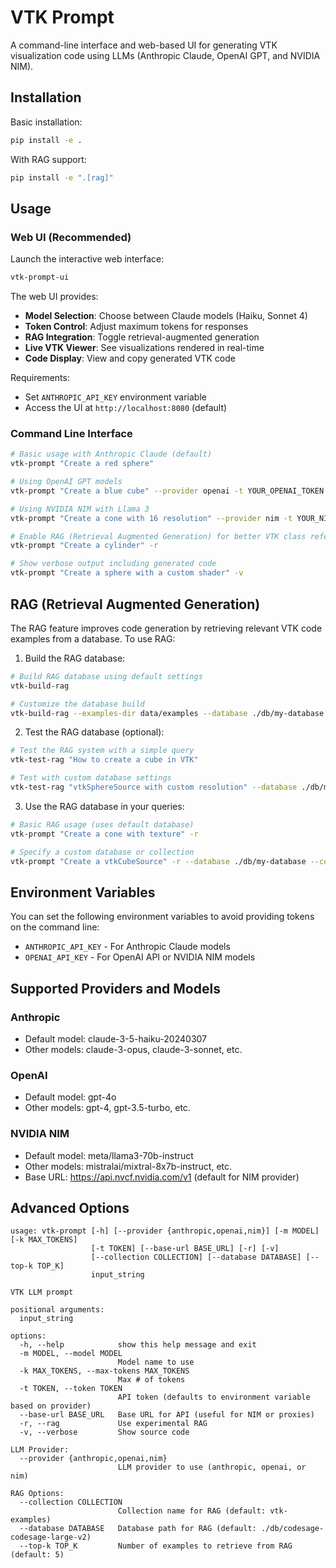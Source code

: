 # VTK Prompt

A command-line interface and web-based UI for generating VTK visualization code using LLMs (Anthropic Claude, OpenAI GPT, and NVIDIA NIM).

## Installation

Basic installation:
```bash
pip install -e .
```

With RAG support:
```bash
pip install -e ".[rag]"
```

## Usage

### Web UI (Recommended)

Launch the interactive web interface:

```bash
vtk-prompt-ui
```

The web UI provides:
- **Model Selection**: Choose between Claude models (Haiku, Sonnet 4)
- **Token Control**: Adjust maximum tokens for responses
- **RAG Integration**: Toggle retrieval-augmented generation
- **Live VTK Viewer**: See visualizations rendered in real-time
- **Code Display**: View and copy generated VTK code

Requirements:
- Set `ANTHROPIC_API_KEY` environment variable
- Access the UI at `http://localhost:8080` (default)

### Command Line Interface

```bash
# Basic usage with Anthropic Claude (default)
vtk-prompt "Create a red sphere"

# Using OpenAI GPT models
vtk-prompt "Create a blue cube" --provider openai -t YOUR_OPENAI_TOKEN

# Using NVIDIA NIM with Llama 3
vtk-prompt "Create a cone with 16 resolution" --provider nim -t YOUR_NIM_TOKEN

# Enable RAG (Retrieval Augmented Generation) for better VTK class references
vtk-prompt "Create a cylinder" -r

# Show verbose output including generated code
vtk-prompt "Create a sphere with a custom shader" -v
```

## RAG (Retrieval Augmented Generation)

The RAG feature improves code generation by retrieving relevant VTK code examples from a database. To use RAG:

1. Build the RAG database:
```bash
# Build RAG database using default settings
vtk-build-rag

# Customize the database build
vtk-build-rag --examples-dir data/examples --database ./db/my-database --collection-name vtk-examples
```

2. Test the RAG database (optional):
```bash
# Test the RAG system with a simple query
vtk-test-rag "How to create a cube in VTK"

# Test with custom database settings
vtk-test-rag "vtkSphereSource with custom resolution" --database ./db/my-database --collection my-collection
```

3. Use the RAG database in your queries:
```bash
# Basic RAG usage (uses default database)
vtk-prompt "Create a cone with texture" -r

# Specify a custom database or collection
vtk-prompt "Create a vtkCubeSource" -r --database ./db/my-database --collection my-collection
```

## Environment Variables

You can set the following environment variables to avoid providing tokens on the command line:
- `ANTHROPIC_API_KEY` - For Anthropic Claude models
- `OPENAI_API_KEY` - For OpenAI API or NVIDIA NIM models

## Supported Providers and Models

### Anthropic
- Default model: claude-3-5-haiku-20240307
- Other models: claude-3-opus, claude-3-sonnet, etc.

### OpenAI 
- Default model: gpt-4o
- Other models: gpt-4, gpt-3.5-turbo, etc.

### NVIDIA NIM
- Default model: meta/llama3-70b-instruct
- Other models: mistralai/mixtral-8x7b-instruct, etc.
- Base URL: https://api.nvcf.nvidia.com/v1 (default for NIM provider)

## Advanced Options

```
usage: vtk-prompt [-h] [--provider {anthropic,openai,nim}] [-m MODEL] [-k MAX_TOKENS]
                  [-t TOKEN] [--base-url BASE_URL] [-r] [-v]
                  [--collection COLLECTION] [--database DATABASE] [--top-k TOP_K]
                  input_string

VTK LLM prompt

positional arguments:
  input_string

options:
  -h, --help            show this help message and exit
  -m MODEL, --model MODEL
                        Model name to use
  -k MAX_TOKENS, --max-tokens MAX_TOKENS
                        Max # of tokens
  -t TOKEN, --token TOKEN
                        API token (defaults to environment variable based on provider)
  --base-url BASE_URL   Base URL for API (useful for NIM or proxies)
  -r, --rag             Use experimental RAG
  -v, --verbose         Show source code

LLM Provider:
  --provider {anthropic,openai,nim}
                        LLM provider to use (anthropic, openai, or nim)

RAG Options:
  --collection COLLECTION
                        Collection name for RAG (default: vtk-examples)
  --database DATABASE   Database path for RAG (default: ./db/codesage-codesage-large-v2)
  --top-k TOP_K         Number of examples to retrieve from RAG (default: 5)
```